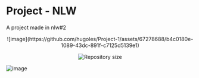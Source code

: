# Project - NLW
A project made in nlw#2
<p align="center">
![image](https://github.com/hugoles/Project-1/assets/67278688/b4c0180e-1089-43dc-891f-c7125d5139e1)

</p>
<p align="center">	
  <img alt="Repository size" src="https://img.shields.io/github/repo-size/Suburbanno/proffy?color=774DD6">
  <a aria-label="Completed" href="https://nextlevelweek.com/episodios/omnistack/edicao/2">
  </a>
</p>

![image](https://github.com/hugoles/Project-1/assets/67278688/d7406c93-2dbb-4bbb-9afe-641eb811d690)
